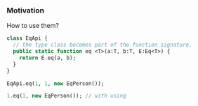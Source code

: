 ### Motivation

How to use them?

```haxe
class EqApi {
  // the type class becomes part of the function signature.
  public static function eq <T>(a:T, b:T, E:Eq<T>) {
    return E.eq(a, b);
  }
}

EqApi.eq(1, 1, new EqPerson());

1.eq(1, new EqPerson()); // with using

```
